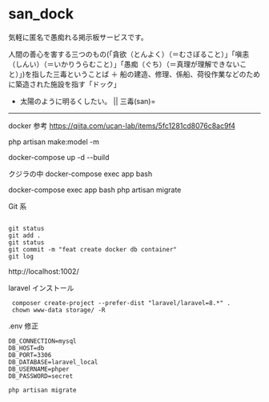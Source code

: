 <!-- @format -->

# san_dock

気軽に匿名で愚痴れる掲示板サービスです。

人間の善心を害する三つのもの(「貪欲（とんよく）（＝むさぼること）」「嗔恚（しんい）（＝いかりうらむこと）」「愚痴（ぐち）（＝真理が理解できないこと）」)を指した三毒ということば
＋
船の建造、修理、係船、荷役作業などのために築造された施設を指す「ドック」

- 太陽のように明るくしたい。
  ||
  三毒(san)=

---

docker 参考
https://qiita.com/ucan-lab/items/5fc1281cd8076c8ac9f4

php artisan make:model -m

docker-compose up -d --build

クジラの中
docker-compose exec app bash

docker-compose exec app bash
php artisan migrate

Git 系

```

git status
git add .
git status
git commit -m "feat create docker db container"
git log

```

http://localhost:1002/

laravel インストール

```
 composer create-project --prefer-dist "laravel/laravel=8.*" .
 chown www-data storage/ -R

```

.env 修正

```
DB_CONNECTION=mysql
DB_HOST=db
DB_PORT=3306
DB_DATABASE=laravel_local
DB_USERNAME=phper
DB_PASSWORD=secret
```

```
php artisan migrate
```
